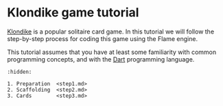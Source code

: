 # Klondike game tutorial

[Klondike] is a popular solitaire card game. In this tutorial we will follow the step-by-step
process for coding this game using the Flame engine.

This tutorial assumes that you have at least some familiarity with common programming concepts, and
with the [Dart] programming language.


[Dart]: https://dart.dev/overview
[Klondike]: https://en.wikipedia.org/wiki/Klondike_(solitaire)

```{toctree}
:hidden:

1. Preparation  <step1.md>
2. Scaffolding  <step2.md>
3. Cards        <step3.md>
```
